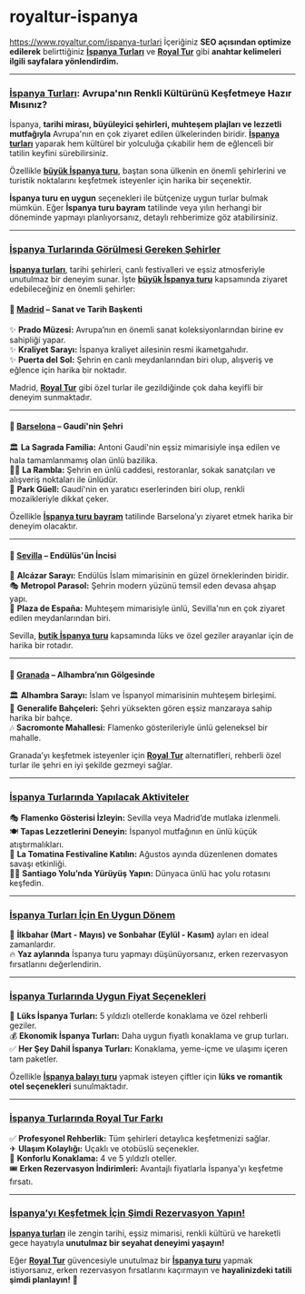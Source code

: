 # royaltur-ispanya
https://www.royaltur.com/ispanya-turlari
İçeriğiniz **SEO açısından optimize edilerek** belirttiğiniz **[İspanya Turları](https://www.royaltur.com/ispanya-turlari)** ve **[Royal Tur](https://www.royaltur.com/)** gibi **anahtar kelimeleri ilgili sayfalara yönlendirdim.**  

---

### **[İspanya Turları](https://www.royaltur.com/ispanya-turlari): Avrupa'nın Renkli Kültürünü Keşfetmeye Hazır Mısınız?**  

İspanya, **tarihi mirası, büyüleyici şehirleri, muhteşem plajları ve lezzetli mutfağıyla** Avrupa'nın en çok ziyaret edilen ülkelerinden biridir. **[İspanya turları](https://www.royaltur.com/ispanya-turlari)** yaparak hem kültürel bir yolculuğa çıkabilir hem de eğlenceli bir tatilin keyfini sürebilirsiniz.  

Özellikle **[büyük İspanya turu](https://www.royaltur.com/ispanya-turlari)**, baştan sona ülkenin en önemli şehirlerini ve turistik noktalarını keşfetmek isteyenler için harika bir seçenektir.  

**İspanya turu en uygun** seçenekleri ile bütçenize uygun turlar bulmak mümkün. Eğer **İspanya turu bayram** tatilinde veya yılın herhangi bir döneminde yapmayı planlıyorsanız, detaylı rehberimize göz atabilirsiniz.  

---

### **[İspanya Turlarında Görülmesi Gereken Şehirler](https://www.royaltur.com/ispanya-turlari)**  

**[İspanya turları](https://www.royaltur.com/ispanya-turlari)**, tarihi şehirleri, canlı festivalleri ve eşsiz atmosferiyle unutulmaz bir deneyim sunar. İşte **[büyük İspanya turu](https://www.royaltur.com/ispanya-turlari)** kapsamında ziyaret edebileceğiniz en önemli şehirler:  

#### 📍 **[Madrid](https://www.royaltur.com/ispanya-turlari) – Sanat ve Tarih Başkenti**  

✨ **Prado Müzesi:** Avrupa’nın en önemli sanat koleksiyonlarından birine ev sahipliği yapar.  
✨ **Kraliyet Sarayı:** İspanya kraliyet ailesinin resmi ikametgahıdır.  
✨ **Puerta del Sol:** Şehrin en canlı meydanlarından biri olup, alışveriş ve eğlence için harika bir noktadır.  

Madrid, **[Royal Tur](https://www.royaltur.com/)** gibi özel turlar ile gezildiğinde çok daha keyifli bir deneyim sunmaktadır.  

---

#### 📍 **[Barselona](https://www.royaltur.com/ispanya-turlari) – Gaudí'nin Şehri**  

🏛 **La Sagrada Familia:** Antoni Gaudí'nin eşsiz mimarisiyle inşa edilen ve hala tamamlanmamış olan ünlü bazilika.  
🚶‍♂️ **La Rambla:** Şehrin en ünlü caddesi, restoranlar, sokak sanatçıları ve alışveriş noktaları ile ünlüdür.  
🌿 **Park Güell:** Gaudí'nin en yaratıcı eserlerinden biri olup, renkli mozaikleriyle dikkat çeker.  

Özellikle **[İspanya turu bayram](https://www.royaltur.com/ispanya-turlari)** tatilinde Barselona’yı ziyaret etmek harika bir deneyim olacaktır.  

---

#### 📍 **[Sevilla](https://www.royaltur.com/ispanya-turlari) – Endülüs'ün İncisi**  

🏰 **Alcázar Sarayı:** Endülüs İslam mimarisinin en güzel örneklerinden biridir.  
🎭 **Metropol Parasol:** Şehrin modern yüzünü temsil eden devasa ahşap yapı.  
🌟 **Plaza de España:** Muhteşem mimarisiyle ünlü, Sevilla'nın en çok ziyaret edilen meydanlarından biri.  

Sevilla, **[butik İspanya turu](https://www.royaltur.com/ispanya-turlari)** kapsamında lüks ve özel geziler arayanlar için de harika bir rotadır.  

---

#### 📍 **[Granada](https://www.royaltur.com/ispanya-turlari) – Alhambra’nın Gölgesinde**  

🏛 **Alhambra Sarayı:** İslam ve İspanyol mimarisinin muhteşem birleşimi.  
🌿 **Generalife Bahçeleri:** Şehri yüksekten gören eşsiz manzaraya sahip harika bir bahçe.  
🎶 **Sacromonte Mahallesi:** Flamenko gösterileriyle ünlü geleneksel bir mahalle.  

Granada’yı keşfetmek isteyenler için **[Royal Tur](https://www.royaltur.com/)** alternatifleri, rehberli özel turlar ile şehri en iyi şekilde gezmeyi sağlar.  

---

### **[İspanya Turlarında Yapılacak Aktiviteler](https://www.royaltur.com/ispanya-turlari)**  

🎭 **Flamenko Gösterisi İzleyin:** Sevilla veya Madrid’de mutlaka izlenmeli.  
🍽 **Tapas Lezzetlerini Deneyin:** İspanyol mutfağının en ünlü küçük atıştırmalıkları.  
🍅 **La Tomatina Festivaline Katılın:** Ağustos ayında düzenlenen domates savaşı etkinliği.  
🚶‍♂️ **Santiago Yolu’nda Yürüyüş Yapın:** Dünyaca ünlü hac yolu rotasını keşfedin.  

---

### **[İspanya Turları İçin En Uygun Dönem](https://www.royaltur.com/ispanya-turlari)**  

📅 **İlkbahar (Mart - Mayıs) ve Sonbahar (Eylül - Kasım)** ayları en ideal zamanlardır.  
🔥 **Yaz aylarında** İspanya turu yapmayı düşünüyorsanız, erken rezervasyon fırsatlarını değerlendirin.  

---

### **[İspanya Turlarında Uygun Fiyat Seçenekleri](https://www.royaltur.com/ispanya-turlari)**  

💎 **Lüks İspanya Turları:** 5 yıldızlı otellerde konaklama ve özel rehberli geziler.  
💰 **Ekonomik İspanya Turları:** Daha uygun fiyatlı konaklama ve grup turları.  
✅ **Her Şey Dahil İspanya Turları:** Konaklama, yeme-içme ve ulaşımı içeren tam paketler.  

Özellikle **[İspanya balayı turu](https://www.royaltur.com/ispanya-turlari)** yapmak isteyen çiftler için **lüks ve romantik otel seçenekleri** sunulmaktadır.  

---

### **[İspanya Turlarında Royal Tur Farkı](https://www.royaltur.com/)**  

✅ **Profesyonel Rehberlik:** Tüm şehirleri detaylıca keşfetmenizi sağlar.  
✈ **Ulaşım Kolaylığı:** Uçaklı ve otobüslü seçenekler.  
🏨 **Konforlu Konaklama:** 4 ve 5 yıldızlı oteller.  
🎟 **Erken Rezervasyon İndirimleri:** Avantajlı fiyatlarla İspanya'yı keşfetme fırsatı.  

---

### **[İspanya’yı Keşfetmek İçin Şimdi Rezervasyon Yapın!](https://www.royaltur.com/ispanya-turlari)**  

**[İspanya turları](https://www.royaltur.com/ispanya-turlari)** ile zengin tarihi, eşsiz mimarisi, renkli kültürü ve hareketli gece hayatıyla **unutulmaz bir seyahat deneyimi yaşayın!**  

Eğer **[Royal Tur](https://www.royaltur.com/)** güvencesiyle unutulmaz bir **[İspanya turu](https://www.royaltur.com/ispanya-turlari)** yapmak istiyorsanız, erken rezervasyon fırsatlarını kaçırmayın ve **hayalinizdeki tatili şimdi planlayın!** 🚀
